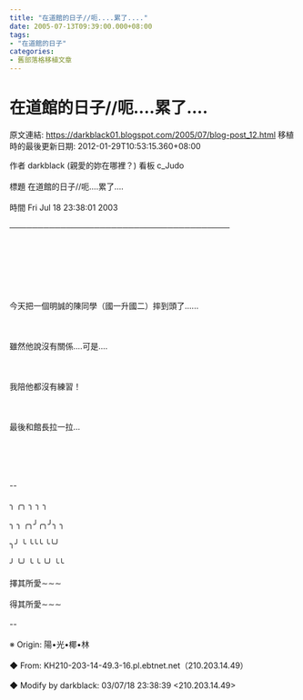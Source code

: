 ```yaml
---
title: "在道館的日子//呃....累了...."
date: 2005-07-13T09:39:00.000+08:00
tags: 
- "在道館的日子"
categories:
- 舊部落格移植文章
---
```


# 在道館的日子//呃....累了....

原文連結: https://darkblack01.blogspot.com/2005/07/blog-post_12.html
移植時的最後更新日期: 2012-01-29T10:53:15.360+08:00

作者 darkblack (親愛的妳在哪裡？) 看板 c_Judo<br /><br />標題 在道館的日子//呃....累了....<br /><br />時間 Fri Jul 18 23:38:01 2003<br /><br />───────────────────────────────────────<br /><br /><br /><br /><br /><br /><br /><br />今天把一個明誠的陳同學（國一升國二）摔到頭了......<br /><br /><br /><br />雖然他說沒有關係....可是....<br /><br /><br /><br />我陪他都沒有練習！<br /><br /><br /><br />最後和館長拉一拉...<br /><br /><br /><br /><br /><br />--<br /><br />╮ ╭╮ ╮ ╮ ╮<br /><br />╮ ╮ ╭╮╯╭╮╯╮ ╮<br /><br />╮╯ ╰ ╰╰╰ ╰╰╯<br /><br />╯ ╰╯ ╰ ╰ ╰╯ ╰╰<br /><br />擇其所愛∼∼∼<br /><br />得其所愛∼∼∼<br /><br />--<br /><br />※ Origin: 陽•光•椰•林 <br /><br />◆ From: KH210-203-14-49.3-16.pl.ebtnet.net（210.203.14.49）<br /><br />◆ Modify by darkblack: 03/07/18 23:38:39 &lt;210.203.14.49&gt;<br /><br />  

